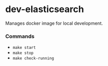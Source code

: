 # dev-elasticsearch

Manages docker image for local development.

### Commands
- `make start`
- `make stop`
- `make check-running`
